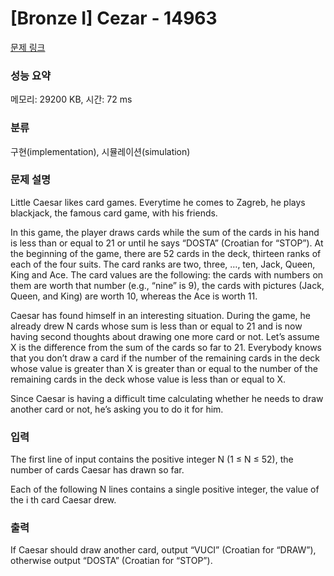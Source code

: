 # [Bronze I] Cezar - 14963 

[문제 링크](https://www.acmicpc.net/problem/14963) 

### 성능 요약

메모리: 29200 KB, 시간: 72 ms

### 분류

구현(implementation), 시뮬레이션(simulation)

### 문제 설명

<p>Little Caesar likes card games. Everytime he comes to Zagreb, he plays blackjack, the famous card game, with his friends.</p>

<p>In this game, the player draws cards while the sum of the cards in his hand is less than or equal to 21 or until he says “DOSTA” (Croatian for “STOP”). At the beginning of the game, there are 52 cards in the deck, thirteen ranks of each of the four suits. The card ranks are two, three, …, ten, Jack, Queen, King and Ace. The card values are the following: the cards with numbers on them are worth that number (e.g., “nine” is 9), the cards with pictures (Jack, Queen, and King) are worth 10, whereas the Ace is worth 11.</p>

<p>Caesar has found himself in an interesting situation. During the game, he already drew N cards whose sum is less than or equal to 21 and is now having second thoughts about drawing one more card or not. Let’s assume X is the difference from the sum of the cards so far to 21. Everybody knows that you don’t draw a card if the number of the remaining cards in the deck whose value is greater than X is greater than or equal to the number of the remaining cards in the deck whose value is less than or equal to X.</p>

<p>Since Caesar is having a difficult time calculating whether he needs to draw another card or not, he’s asking you to do it for him.</p>

### 입력 

 <p>The first line of input contains the positive integer N (1 ≤ N ≤ 52), the number of cards Caesar has drawn so far.</p>

<p>Each of the following N lines contains a single positive integer, the value of the i th card Caesar drew.</p>

### 출력 

 <p>If Caesar should draw another card, output “VUCI” (Croatian for “DRAW”), otherwise output “DOSTA” (Croatian for “STOP”).</p>

